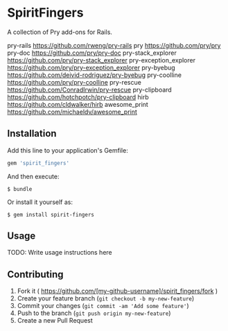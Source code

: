 # SpiritFingers

A collection of Pry add-ons for Rails.

pry-rails https://github.com/rweng/pry-rails
pry https://github.com/pry/pry
pry-doc https://github.com/pry/pry-doc
pry-stack_explorer https://github.com/pry/pry-stack_explorer
pry-exception_explorer https://github.com/pry/pry-exception_explorer
pry-byebug https://github.com/deivid-rodriguez/pry-byebug
pry-coolline https://github.com/pry/pry-coolline
pry-rescue https://github.com/ConradIrwin/pry-rescue
pry-clipboard https://github.com/hotchpotch/pry-clipboard
hirb https://github.com/cldwalker/hirb
awesome_print https://github.com/michaeldv/awesome_print

## Installation

Add this line to your application's Gemfile:

```ruby
gem 'spirit_fingers'
```

And then execute:

    $ bundle

Or install it yourself as:

    $ gem install spirit-fingers

## Usage

TODO: Write usage instructions here

## Contributing

1. Fork it ( https://github.com/[my-github-username]/spirit_fingers/fork )
2. Create your feature branch (`git checkout -b my-new-feature`)
3. Commit your changes (`git commit -am 'Add some feature'`)
4. Push to the branch (`git push origin my-new-feature`)
5. Create a new Pull Request


